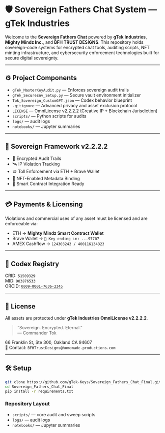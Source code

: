 # 🛡️ Sovereign Fathers Chat System — gTek Industries

Welcome to the **Sovereign Fathers Chat** powered by **gTek Industries**, **Mighty Mindz Inc.**, and **BFH TRUST DESIGNS**. This repository holds sovereign-code systems for encrypted chat tools, auditing scripts, NFT minting infrastructure, and cybersecurity enforcement technologies built for secure digital sovereignty.

---

## ⚙️ Project Components

- `gTek_MasterKeyAudit.py` — Enforces sovereign audit trails
- `gTek_SecureEnv_Setup.py` — Secure vault environment initializer
- `Tok_Sovereign_CustomGPT.json` — Codex behavior blueprint
- `.gitignore` — Advanced privacy and asset exclusion protocol
- `LICENSE` — OmniLicense v2.2.2.2 (Creative IP + Blockchain Jurisdiction)
- `scripts/` — Python scripts for audits
- `logs/` — audit logs
- `notebooks/` — Jupyter summaries

---

## 🔐 Sovereign Framework v2.2.2.2

- 🧬 Encrypted Audit Trails  
- 🛰️ IP Violation Tracking  
- 🪙 Toll Enforcement via ETH + Brave Wallet  
- 🎯 NFT-Enabled Metadata Binding  
- 📡 Smart Contract Integration Ready

---

## 💳 Payments & Licensing

Violations and commercial uses of any asset must be licensed and are enforceable via:

- ETH → **Mighty Mindz Smart Contract Wallet**  
- Brave Wallet → `🔐 Key ending in: ...97707`  
- AMEX Cashflow → `124303243 / 400116134323`  

---

## 🧠 Codex Registry

CRID: `51509329`  
MID: `903876533`  
ORCID: [`0009-0001-7636-2345`](https://orcid.org/0009-0001-7636-2345)  

---

## 🧾 License

All assets are protected under **gTek Industries OmniLicense v2.2.2.2**.

> “Sovereign. Encrypted. Eternal.”  
> — Commander Tok

66 Franklin St, Ste 300, Oakland CA 94607  
📩 Contact: `BFHTrustDesigns@homemade-productions.com`

---

## 🛠 Setup

```bash
git clone https://github.com/gTek-Keys/Sovereign_Fathers_Chat_Final.git
cd Sovereign_Fathers_Chat_Final
pip install -r requirements.txt

```

### Repository Layout
- `scripts/` — core audit and sweep scripts
- `logs/` — audit logs
- `notebooks/` — Jupyter summaries

